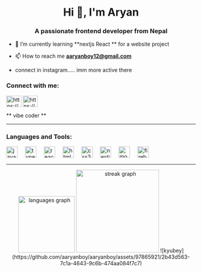<h1 align="center">Hi 👋, I'm Aryan</h1>
<h3 align="center">A passionate frontend developer from Nepal  </h3>

- 🌱 I’m currently learning **nextjs React ** for a website project

- 📫 How to reach me **aaryanboy12@gmail.com**
- connect in instagram..... imm more active there

<h3 align="left">Connect with me:</h3>
<p align="left">
<a href="https://www.linkedin.com/in/aryan-bajracharya-216a0a341/" target="blank"><img align="center" src="https://raw.githubusercontent.com/rahuldkjain/github-profile-readme-generator/master/src/images/icons/Social/linked-in-alt.svg" alt="https://www.linkedin.com/in/aryan-boy-216a0a341/" height="30" width="40" /></a>
<a href="https://www.instagram.com/aaryan_boy12/" target="blank"><img align="center" src="https://raw.githubusercontent.com/rahuldkjain/github-profile-readme-generator/master/src/images/icons/Social/instagram.svg" alt="https://www.instagram.com/aaryan_boy12/" height="30" width="40" /></a>
</p>



 <p>** vibe coder **</p>

 <hr>
<h3 align="left">Languages and Tools:</h3>


<div align="left">
  <img src="https://cdn.jsdelivr.net/gh/devicons/devicon/icons/javascript/javascript-original.svg" height="30" alt="javascript logo"  />
  <img width="12" />
  <img src="https://cdn.jsdelivr.net/gh/devicons/devicon/icons/typescript/typescript-original.svg" height="30" alt="typescript logo"  />
  <img width="12" />
  <img src="https://cdn.jsdelivr.net/gh/devicons/devicon/icons/react/react-original.svg" height="30" alt="react logo"  />
  <img width="12" />
  <img src="https://cdn.jsdelivr.net/gh/devicons/devicon/icons/html5/html5-original.svg" height="30" alt="html5 logo"  />
  <img width="12" />
  <img src="https://cdn.jsdelivr.net/gh/devicons/devicon/icons/css3/css3-original.svg" height="30" alt="css3 logo"  />
  <img width="12" />
  <img src="https://cdn.jsdelivr.net/gh/devicons/devicon/icons/nextjs/nextjs-original.svg" height="30" alt="nextjs logo" />
  <img width="12" />
  <img src="https://cdn.jsdelivr.net/gh/devicons/devicon/icons/mongodb/mongodb-original.svg" height="30" alt="mongodb logo" />
 <img width="12" />
 <img src="https://cdn.jsdelivr.net/gh/devicons/devicon/icons/firebase/firebase-plain.svg" height="30" alt="firebase logo" />
 <img width="12" />



  
</div>

<hr>
<div align="center">
  
  <img src="https://github-readme-stats.vercel.app/api/top-langs?username=aaryanboy&locale=en&hide_title=false&layout=compact&card_width=320&langs_count=5&theme=dracula&hide_border=false" height="150" alt="languages graph"  />
  <img src="https://streak-stats.demolab.com?user=aaryanboy&locale=en&mode=daily&theme=dark&hide_border=false&border_radius=5&order=3" height="220" alt="streak graph"  />
  ![kyubey](https://github.com/aaryanboy/aaryanboy/assets/97865921/2b43d563-7c1a-4643-9c6b-474aa084f7c7)
</div>


